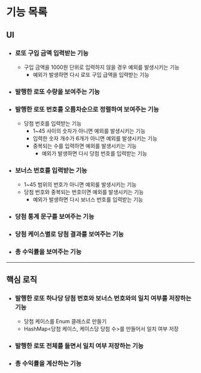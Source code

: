 # 기능 목록
## UI
- ### 로또 구입 금액 입력받는 기능
  - 구입 금액을 1000원 단위로 입력하지 않을 경우 예외를 발생시키는 기능
    - 예외가 발생하면 다시 로또 구입 급액을 입력받는 기능 
    
- ### 발행한 로또 수량을 보여주는 기능

- ### 발행한 로또 번호를 오름차순으로 정렬하여 보여주는 기능
  - 당첨 번호를 입력받는 기능
    - 1~45 사이의 숫자가 아니면 예외를 발생시키는 기능
    - 입력한 숫자 개수가 6개가 아니면 예외를 발생시키는 기능
    - 중복되는 수를 입력하면 예외를 발생시키는 기능
      - 예외가 발생하면 다시 당첨 번호를 입력받는 기능

- ### 보너스 번호를 입력받는 기능
  - 1~45 범위의 번호가 아니면 예외룰 발생시키는 기능 
  - 당첨 번호와 중복되는 번호이면 예외를 발생시키는 기능
    - 예외가 발생하면 다시 보너스 번호를 입력받는 기능
- ### 당첨 통계 문구를 보여주는 기능

- ### 당첨 케이스별로 당첨 결과를 보여주는 기능

- ### 총 수익률을 보여주는 기능

--- 
## 핵심 로직
- ### 발행한 로또 하나당 당첨 번호와 보너스 번호와의 일치 여부를 저장하는 기능
  - 당첨 케이스를 Enum 클래스로 만들기
  - HashMap<당첨 케이스, 케이스당 당첨 수>를 만들어서 일치 여부 저장
  
- ### 발행한 로또 전체를 돌면서 일치 여부 저장하는 기능

- ### 총 수익률을 계산하는 기능